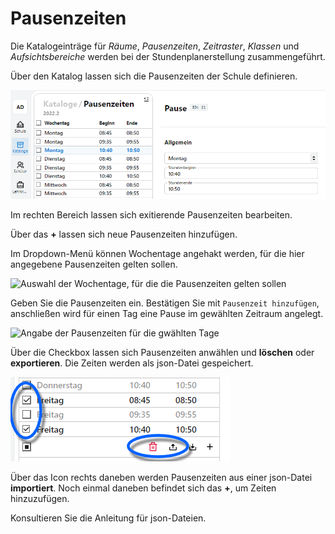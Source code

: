 # Pausenzeiten

Die Katalogeinträge für *Räume*, *Pausenzeiten*, *Zeitraster*, *Klassen* und *Aufsichtsbereiche* werden bei der Stundenplanerstellung zusammengeführt.

Über den Katalog lassen sich die Pausenzeiten der Schule definieren.

![Katalogübersicht der Pausenzeiten](./graphics/SVWS_kataloge_pausenzeiten.png "Die definierten Pausenzeiten lassen sich bearbeiten.")

Im rechten Bereich lassen sich exitierende Pausenzeiten bearbeiten.

Über das **+** lassen sich neue Pausenzeiten hinzufügen.

Im Dropdown-Menü können Wochentage angehakt werden, für die hier angegebene Pausenzeiten gelten sollen.

![Auswahl der Wochentage, für die die Pausenzeiten gelten sollen](./graphics/SVWS_kataloge_pausenzeiten_hinzufügen_wahl.png "Wählen Sie die Wochentage an, für die definierte Pausenzeiten gelten sollen.")


Geben Sie die Pausenzeiten ein. Bestätigen Sie mit ```Pausenzeit hinzufügen```, anschließen wird für einen Tag eine Pause im gewählten Zeitraum angelegt.

![Angabe der Pausenzeiten für die gwählten Tage](./graphics/SVWS_kataloge_pausenzeiten_hinzufügen.png "Geben Sie nun den gewünschten Pauenzeitraum an.")

Über die Checkbox lassen sich Pausenzeiten anwählen und **löschen** oder **exportieren**. Die Zeiten werden als json-Datei gespeichert.

![Pausen gesammelt löschen oder exportieren](./graphics/SVWS_kataloge_pausenzeiten_gruppenfunktionen.png "Wählen Sie Pausen zum löschen oder exportieren aus.")

Über das Icon rechts daneben werden Pausenzeiten aus einer json-Datei **importiert**. Noch einmal daneben befindet sich das **+**, um Zeiten hinzuzufügen.

Konsultieren Sie die Anleitung für json-Dateien.

